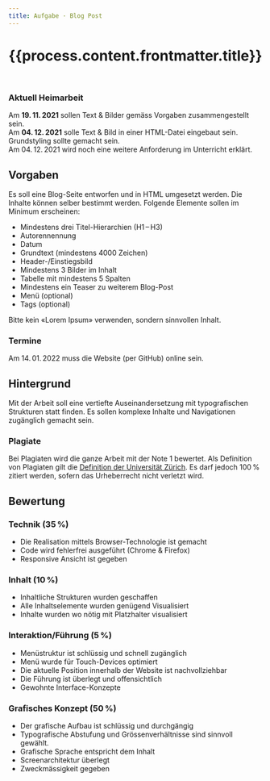 ```yaml
---
title: Aufgabe · Blog Post
---
```



<header>

# {{process.content.frontmatter.title}}


</header>




<div class="next">

### Aktuell Heimarbeit
Am **19. 11. 2021** sollen Text & Bilder gemäss Vorgaben zusammengestellt sein.  
Am **04. 12. 2021** solle Text & Bild in einer HTML-Datei eingebaut sein. Grundstyling sollte gemacht sein.  
Am 04. 12. 2021 wird noch eine weitere Anforderung im Unterricht erklärt.

</div>



## Vorgaben
Es soll eine Blog-Seite entworfen und in HTML umgesetzt werden. Die Inhalte können selber bestimmt werden. Folgende Elemente sollen im Minimum erscheinen:
* Mindestens drei Titel-Hierarchien (H1 – H3)
* Autorennennung 
* Datum
* Grundtext (mindestens 4000 Zeichen)
* Header-/Einstiegsbild
* Mindestens 3 Bilder im Inhalt
* Tabelle mit mindestens 5 Spalten
* Mindestens ein Teaser zu weiterem Blog-Post
* Menü (optional)
* Tags (optional)

Bitte kein «Lorem Ipsum» verwenden, sondern sinnvollen Inhalt.


### Termine
Am 14. 01. 2022 muss die Website (per GitHub) online sein.


## Hintergrund
Mit der Arbeit soll eine vertiefte Auseinandersetzung mit typografischen Strukturen statt finden. Es sollen komplexe Inhalte und Navigationen zugänglich gemacht sein.



### Plagiate
Bei Plagiaten wird die ganze Arbeit mit der Note 1 bewertet. Als Definition von Plagiaten gilt die [Definition der Universität Zürich](https://web.archive.org/web/20180718162232/http://www.uzh.ch/de/studies/teaching/plagiate.html). Es darf jedoch 100 % zitiert werden, sofern das Urheberrecht nicht verletzt wird.



## Bewertung

### Technik (35 %)

* Die Realisation mittels Browser-Technologie ist gemacht
* Code wird fehlerfrei ausgeführt (Chrome & Firefox)
* Responsive Ansicht ist gegeben

### Inhalt (10 %)

* Inhaltliche Strukturen wurden geschaffen
* Alle Inhaltselemente wurden genügend Visualisiert
* Inhalte wurden wo nötig mit Platzhalter visualisiert

### Interaktion/Führung (5 %)

* Menüstruktur ist schlüssig und schnell zugänglich
* Menü wurde für Touch-Devices optimiert
* Die aktuelle Position innerhalb der Website ist nachvollziehbar
* Die Führung ist überlegt und offensichtlich
* Gewohnte Interface-Konzepte


### Grafisches Konzept (50 %)
* Der grafische Aufbau ist schlüssig und durchgängig
* Typografische Abstufung und Grössenverhältnisse sind sinnvoll gewählt.
* Grafische Sprache entspricht dem Inhalt
* Screenarchitektur überlegt
* Zweckmässigkeit gegeben